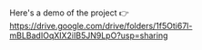 Here's a demo of the project 👉
https://drive.google.com/drive/folders/1f5Oti67l-mBLBadIOqXIX2iIB5JN9LpO?usp=sharing
